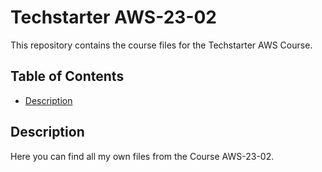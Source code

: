 ﻿# Techstarter AWS-23-02

This repository contains the course files for the Techstarter AWS Course.

## Table of Contents

- [Description](#description)

## Description

Here you can find all my own files from the Course AWS-23-02.
